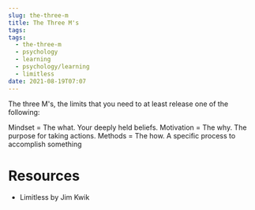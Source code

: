 ```yaml
---
slug: the-three-m
title: The Three M's
tags:
tags:
  - the-three-m
  - psychology
  - learning
  - psychology/learning
  - limitless
date: 2021-08-19T07:07
---
```



The three M's, the limits that you need to at least release one of the
following:

Mindset     = The what. Your deeply held beliefs.
Motivation  = The why. The purpose for taking actions.
Methods     = The how. A specific process to accomplish something

# Resources

- Limitless by Jim Kwik

